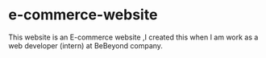 # e-commerce-website
This website is an E-commerce website ,I created this when I am work as a web developer (intern) at BeBeyond company.
